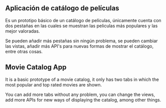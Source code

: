 ## Aplicación de catálogo de películas

Es un prototipo básico de un catálogo de películas, únicamente cuenta con dos pestañas en las cuales se muestran las peliculas más populares y las mejor valoradas.

Se pueden añadir más pestañas sin ningún problema, se pueden cambiar las vistas, añadir  más API's para nuevas formas de mostrar el catálogo, entre otras cosas.



## Movie Catalog App

It is a basic prototype of a movie catalog, it only has two tabs in which the most popular and top rated movies are shown.

You can add more tabs without any problem, you can change the views, add more APIs for new ways of displaying the catalog, among other things.

